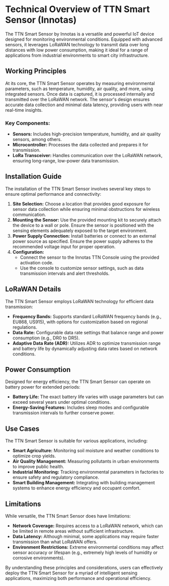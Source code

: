 # Technical Overview of TTN Smart Sensor (Innotas)

The TTN Smart Sensor by Innotas is a versatile and powerful IoT device designed for monitoring environmental conditions. Equipped with advanced sensors, it leverages LoRaWAN technology to transmit data over long distances with low power consumption, making it ideal for a range of applications from industrial environments to smart city infrastructure.

## Working Principles

At its core, the TTN Smart Sensor operates by measuring environmental parameters, such as temperature, humidity, air quality, and more, using integrated sensors. Once data is captured, it is processed internally and transmitted over the LoRaWAN network. The sensor's design ensures accurate data collection and minimal data latency, providing users with near real-time insights.

### Key Components:
- **Sensors:** Includes high-precision temperature, humidity, and air quality sensors, among others.
- **Microcontroller:** Processes the data collected and prepares it for transmission.
- **LoRa Transceiver:** Handles communication over the LoRaWAN network, ensuring long-range, low-power data transmission.

## Installation Guide

The installation of the TTN Smart Sensor involves several key steps to ensure optimal performance and connectivity:

1. **Site Selection:** Choose a location that provides good exposure for sensor data collection while ensuring minimal obstructions for wireless communication.
2. **Mounting the Sensor:** Use the provided mounting kit to securely attach the device to a wall or pole. Ensure the sensor is positioned with the sensing elements adequately exposed to the target environment.
3. **Power Supply Connection:** Install batteries or connect to an external power source as specified. Ensure the power supply adheres to the recommended voltage input for proper operation.
4. **Configuration:**
   - Connect the sensor to the Innotas TTN Console using the provided activation code.
   - Use the console to customize sensor settings, such as data transmission intervals and alert thresholds.

## LoRaWAN Details

The TTN Smart Sensor employs LoRaWAN technology for efficient data transmission:

- **Frequency Bands:** Supports standard LoRaWAN frequency bands (e.g., EU868, US915), with options for customization based on regional regulations.
- **Data Rate:** Configurable data rate settings that balance range and power consumption (e.g., DR0 to DR5).
- **Adaptive Data Rate (ADR):** Utilizes ADR to optimize transmission range and battery life by dynamically adjusting data rates based on network conditions.

## Power Consumption

Designed for energy efficiency, the TTN Smart Sensor can operate on battery power for extended periods:

- **Battery Life:** The exact battery life varies with usage parameters but can exceed several years under optimal conditions.
- **Energy-Saving Features:** Includes sleep modes and configurable transmission intervals to further conserve power.

## Use Cases

The TTN Smart Sensor is suitable for various applications, including:

- **Smart Agriculture:** Monitoring soil moisture and weather conditions to optimize crop yields.
- **Air Quality Management:** Measuring pollutants in urban environments to improve public health.
- **Industrial Monitoring:** Tracking environmental parameters in factories to ensure safety and regulatory compliance.
- **Smart Building Management:** Integrating with building management systems to enhance energy efficiency and occupant comfort.

## Limitations

While versatile, the TTN Smart Sensor does have limitations:

- **Network Coverage:** Requires access to a LoRaWAN network, which can be limited in remote areas without sufficient infrastructure.
- **Data Latency:** Although minimal, some applications may require faster transmission than what LoRaWAN offers.
- **Environment Restrictions:** Extreme environmental conditions may affect sensor accuracy or lifespan (e.g., extremely high levels of humidity or corrosive environments).

By understanding these principles and considerations, users can effectively deploy the TTN Smart Sensor for a myriad of intelligent sensing applications, maximizing both performance and operational efficiency.